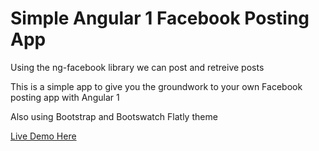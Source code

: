 # Simple Angular 1 Facebook Posting App

Using the ng-facebook library we can post and retreive posts

This is a simple app to give you the groundwork to your own Facebook posting app with Angular 1

Also using Bootstrap and Bootswatch Flatly theme


<a href="http://mikeparda.com/ngSocial" target="_blank">Live Demo Here</a>
